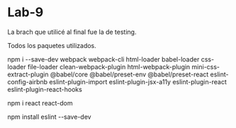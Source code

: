 # Lab-9
 
La brach que utilicé al final fue la de testing. 

Todos los paquetes utilizados. 

npm i --save-dev webpack webpack-cli html-loader babel-loader css-loader file-loader clean-webpack-plugin html-webpack-plugin mini-css-extract-plugin @babel/core @babel/preset-env @babel/preset-react eslint-config-airbnb eslint-plugin-import eslint-plugin-jsx-a11y eslint-plugin-react eslint-plugin-react-hooks

npm i react react-dom

 npm install eslint --save-dev
